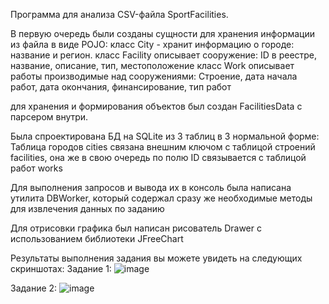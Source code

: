Программа для анализа CSV-файла SportFacilities.

В первую очередь были созданы сущности для хранения информации из файла в виде POJO:
класс City - хранит информацию о городе: название и регион.
класс Facility описывает сооружение: ID в реестре, название, описание, тип, местоположение
класс Work описывает работы производимые над сооружениями: Строение, дата начала работ, дата окончания, финансирование, тип работ

для хранения и формирования объектов был создан FacilitiesData с парсером внутри.

Была спроектирована БД на SQLite из 3 таблиц в 3 нормальной форме:
Таблица городов cities связана внешним ключом с таблицой строений facilities, она же в свою очередь по полю ID связывается с таблицой работ works

Для выполнения запросов и вывода их в консоль была написана утилита DBWorker, который содержал сразу же необходимые методы для извлечения данных по заданию

Для отрисовки графика был написан рисователь Drawer с использованием библиотеки JFreeChart

Результаты выполнения задания вы можете увидеть на следующих скриншотах:
Задание 1:
![image](https://user-images.githubusercontent.com/79924068/147241338-fba0b946-ae01-4a41-9f34-89369ae72363.png)


Задание 2:
![image](https://user-images.githubusercontent.com/79924068/147241381-9aa6c5db-dd1c-4b31-9cf4-8a8136e2d0ad.png)

